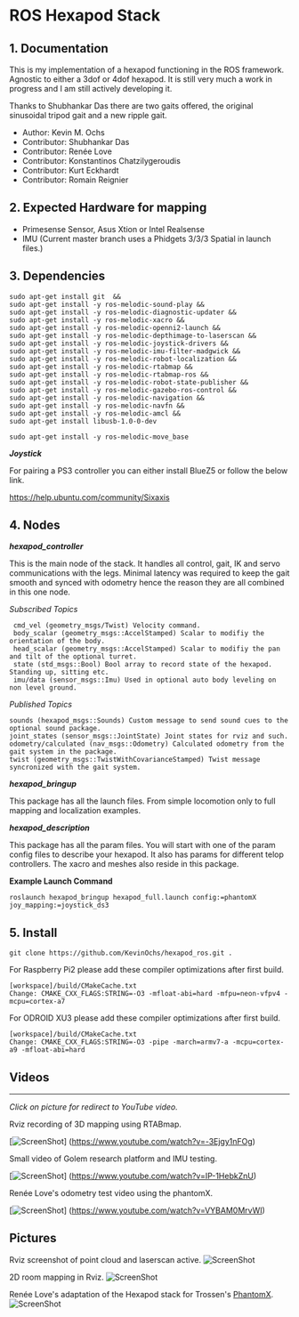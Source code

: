 

# ROS Hexapod Stack


## 1. Documentation

This is my implementation of a hexapod functioning in the ROS framework. Agnostic to either a 3dof or 4dof hexapod. It is still very much a work in progress and I am still actively developing it. 

Thanks to Shubhankar Das there are two gaits offered, the original sinusoidal tripod gait and a new ripple gait.

* Author: Kevin M. Ochs
* Contributor: Shubhankar Das
* Contributor: Renée Love
* Contributor: Konstantinos Chatzilygeroudis
* Contributor: Kurt Eckhardt
* Contributor: Romain Reignier

## 2. Expected Hardware for mapping

* Primesense Sensor, Asus Xtion or Intel Realsense
* IMU (Current master branch uses a Phidgets 3/3/3 Spatial in launch files.)

## 3. Dependencies

```
sudo apt-get install git  &&
sudo apt-get install -y ros-melodic-sound-play &&
sudo apt-get install -y ros-melodic-diagnostic-updater &&
sudo apt-get install -y ros-melodic-xacro && 
sudo apt-get install -y ros-melodic-openni2-launch &&
sudo apt-get install -y ros-melodic-depthimage-to-laserscan &&
sudo apt-get install -y ros-melodic-joystick-drivers &&
sudo apt-get install -y ros-melodic-imu-filter-madgwick &&
sudo apt-get install -y ros-melodic-robot-localization &&
sudo apt-get install -y ros-melodic-rtabmap &&
sudo apt-get install -y ros-melodic-rtabmap-ros &&
sudo apt-get install -y ros-melodic-robot-state-publisher &&
sudo apt-get install -y ros-melodic-gazebo-ros-control &&
sudo apt-get install -y ros-melodic-navigation &&
sudo apt-get install -y ros-melodic-navfn &&
sudo apt-get install -y ros-melodic-amcl &&
sudo apt-get install libusb-1.0-0-dev

sudo apt-get install -y ros-melodic-move_base 

```

**_Joystick_**


For pairing a PS3 controller you can either install BlueZ5 or follow the below link.

https://help.ubuntu.com/community/Sixaxis

## 4. Nodes

**_hexapod_controller_**

This is the main node of the stack. It handles all control, gait, IK and servo communications with the legs. Minimal latency was required to keep the gait smooth and synced with odometry hence the reason they are all combined in this one node.

*Subscribed Topics*

     cmd_vel (geometry_msgs/Twist) Velocity command. 
     body_scalar (geometry_msgs::AccelStamped) Scalar to modifiy the orientation of the body.
     head_scalar (geometry_msgs::AccelStamped) Scalar to modifiy the pan and tilt of the optional turret.
     state (std_msgs::Bool) Bool array to record state of the hexapod. Standing up, sitting etc.
     imu/data (sensor_msgs::Imu) Used in optional auto body leveling on non level ground.
     
*Published Topics*

    sounds (hexapod_msgs::Sounds) Custom message to send sound cues to the optional sound package.
    joint_states (sensor_msgs::JointState) Joint states for rviz and such.
    odometry/calculated (nav_msgs::Odometry) Calculated odometry from the gait system in the package.
    twist (geometry_msgs::TwistWithCovarianceStamped) Twist message syncronized with the gait system. 
     

**_hexapod_bringup_**

This package has all the launch files. From simple locomotion only to full mapping and localization examples. 

**_hexapod_description_**

This package has all the param files. You will start with one of the param config files to describe your hexapod. It also has params for different telop controllers. The xacro and meshes also reside in this package.


**Example Launch Command**
```
roslaunch hexapod_bringup hexapod_full.launch config:=phantomX joy_mapping:=joystick_ds3
```
## 5. Install

```
git clone https://github.com/KevinOchs/hexapod_ros.git . 
```

For Raspberry Pi2 please add these compiler optimizations after first build.
```
[workspace]/build/CMakeCache.txt
Change: CMAKE_CXX_FLAGS:STRING=-O3 -mfloat-abi=hard -mfpu=neon-vfpv4 -mcpu=cortex-a7
```

For ODROID XU3 please add these compiler optimizations after first build.
```
[workspace]/build/CMakeCache.txt
Change: CMAKE_CXX_FLAGS:STRING=-O3 -pipe -march=armv7-a -mcpu=cortex-a9 -mfloat-abi=hard
```

## Videos 
------
_Click on picture for redirect to YouTube video._


Rviz recording of 3D mapping using RTABmap.

[![ScreenShot](http://img.youtube.com/vi/-3Ejgy1nFOg/0.jpg)]
(https://www.youtube.com/watch?v=-3Ejgy1nFOg)

Small video of Golem research platform and IMU testing.

[![ScreenShot](http://img.youtube.com/vi/IP-1HebkZnU/0.jpg)]
(https://www.youtube.com/watch?v=IP-1HebkZnU)

Renée Love's odometry test video using the phantomX.

[![ScreenShot](http://img.youtube.com/vi/VYBAM0MrvWI/0.jpg)]
(https://www.youtube.com/watch?v=VYBAM0MrvWI)


## Pictures

Rviz screenshot of point cloud and laserscan active.
![ScreenShot](http://forums.trossenrobotics.com/gallery/files/8/6/6/6/depthwithlaser.jpg)

2D room mapping in Rviz.
![ScreenShot](http://forums.trossenrobotics.com/gallery/files/8/6/6/6/2d_slam.jpg)

Renée Love's adaptation of the Hexapod stack for Trossen's  [PhantomX](http://www.trossenrobotics.com/phantomx-ax-hexapod.aspx).
![ScreenShot](http://forums.trossenrobotics.com/gallery/files/1/2/6/6/9/screenshot_from_2015-04-22_20_23_15.png)

